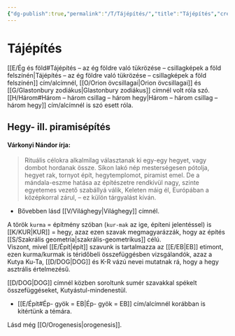 ```yaml
---
{"dg-publish":true,"permalink":"/T/Tájépítés/","title":"Tájépítés","created":"2025-07-07T16:14","updated":"2025-07-07T16:15"}
---
```



# Tájépítés

[[E/Ég és föld#Tájépítés – az ég földre való tükrözése – csillagképek a föld felszínén\|Tájépítés – az ég földre való tükrözése – csillagképek a föld felszínén]] cím/alcímnél, [[O/Orion övcsillagai\|Orion övcsillagai]] és [[G/Glastonbury zodiákus\|Glastonbury zodiákus]] címnél volt róla szó.  
[[H/Három#Három – három csillag – három hegy\|Három – három csillag – három hegy]] cím/alcímnél is szó esett róla.  

## Hegy- ill. piramisépítés

#### Várkonyi Nándor írja:

> Rituális célokra alkalmilag választanak ki egy-egy hegyet, vagy dombot hordanak össze. Síkon lakó nép mesterségesen pótolja, hegyet rak, tornyot épít, hegytemplomot, piramist emel. De a mándala-eszme hatása az építészetre rendkívül nagy, szinte egyetemes vezető szabállyá válik, Keleten máig él, Európában a középkorral zárul, – ez külön tárgyalást kíván.  
- Bővebben lásd [[V/Világhegy\|Világhegy]] címnél.

A török `kurma` = építmény szóban (`kur-mak` az ige, építeni jelentéssel) is [[K/KUR\|KUR]] = hegy, azaz ezen szavak megmagyarázzák, hogy az építés [[S/Szakrális geometria\|szakrális-geometrikus]] célú.  
Viszont, mivel [[E/Épít\|épít]] szavunk is tartalmazza az [[E/EB\|EB]] etimont, ezen kurma/kurmak is téridőbeli összefüggésben vizsgálandók, azaz a Kutya Ku-Ta, [[D/DOG\|DOG]] és K-R vázú nevei mutatnak rá, hogy a hegy asztrális értelmezésű.  

[[D/DOG\|DOG]] címnél közben soroltunk sumér szavakkal spékelt összefüggéseket, Kutyástul-mindenestül. 
- [[E/Épít#Ép- gyök = EB\|Ép- gyök = EB]] cím/alcímnél korábban is kitértünk a témára.

Lásd még [[O/Orogenesis\|orogenesis]].  